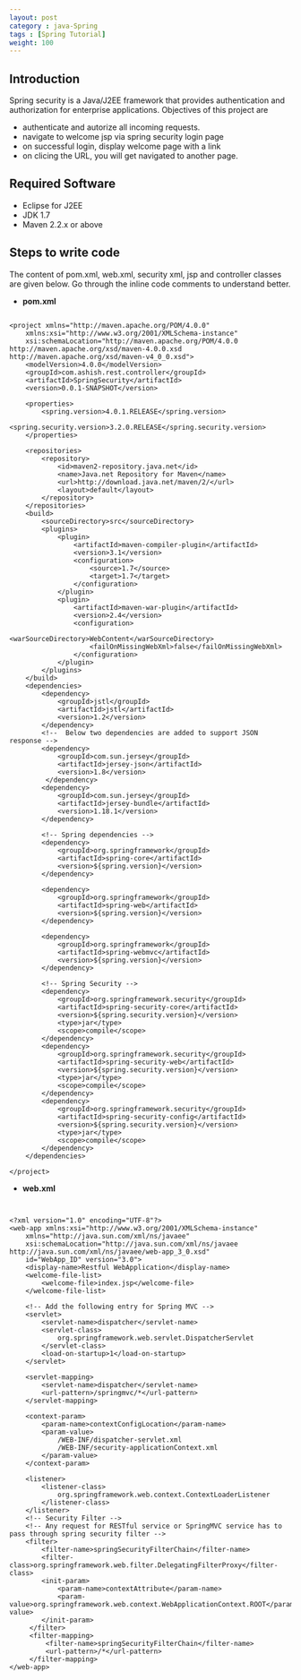 ```yaml
---
layout: post
category : java-Spring
tags : [Spring Tutorial]
weight: 100
---
```


## Introduction

Spring security is a Java/J2EE framework that provides authentication and authorization for enterprise applications. 
Objectives of this project are 


 * authenticate and autorize all incoming requests.
 * navigate to welcome jsp via spring security login page
 * on successful login, display welcome page with a link
 * on clicing the URL, you will get navigated to another page.

## Required Software


 * Eclipse for J2EE
 * JDK 1.7
 * Maven 2.2.x or above
  
## Steps to write code

The content of pom.xml, web.xml, security xml, jsp and controller classes are given below. Go through the inline code comments to understand better.

* **pom.xml**

<pre class="prettyprint highlight"><code class="language-xml" data-lang="xml">
&lt;project xmlns="http://maven.apache.org/POM/4.0.0" 
	xmlns:xsi="http://www.w3.org/2001/XMLSchema-instance" 
	xsi:schemaLocation="http://maven.apache.org/POM/4.0.0 http://maven.apache.org/xsd/maven-4.0.0.xsd http://maven.apache.org/xsd/maven-v4_0_0.xsd"&gt;
  	&lt;modelVersion&gt;4.0.0&lt;/modelVersion&gt;
	&lt;groupId&gt;com.ashish.rest.controller&lt;/groupId&gt;
	&lt;artifactId&gt;SpringSecurity&lt;/artifactId&gt;
	&lt;version&gt;0.0.1-SNAPSHOT&lt;/version&gt;
	
	&lt;properties&gt;
		&lt;spring.version&gt;4.0.1.RELEASE&lt;/spring.version&gt;
		&lt;spring.security.version&gt;3.2.0.RELEASE&lt;/spring.security.version&gt;
	&lt;/properties&gt;
	
	&lt;repositories&gt;
		&lt;repository&gt;
			&lt;id&gt;maven2-repository.java.net&lt;/id&gt;
			&lt;name&gt;Java.net Repository for Maven&lt;/name&gt;
			&lt;url&gt;http://download.java.net/maven/2/&lt;/url&gt;
			&lt;layout&gt;default&lt;/layout&gt;
		&lt;/repository&gt;
	&lt;/repositories&gt;
	&lt;build&gt;
		&lt;sourceDirectory&gt;src&lt;/sourceDirectory&gt;
		&lt;plugins&gt;
			&lt;plugin&gt;
				&lt;artifactId&gt;maven-compiler-plugin&lt;/artifactId&gt;
				&lt;version&gt;3.1&lt;/version&gt;
				&lt;configuration&gt;
					&lt;source&gt;1.7&lt;/source&gt;
					&lt;target&gt;1.7&lt;/target&gt;
				&lt;/configuration&gt;
			&lt;/plugin&gt;
			&lt;plugin&gt;
				&lt;artifactId&gt;maven-war-plugin&lt;/artifactId&gt;
				&lt;version&gt;2.4&lt;/version&gt;
				&lt;configuration&gt;
					&lt;warSourceDirectory&gt;WebContent&lt;/warSourceDirectory&gt;
					&lt;failOnMissingWebXml&gt;false&lt;/failOnMissingWebXml&gt;
				&lt;/configuration&gt;
			&lt;/plugin&gt;
		&lt;/plugins&gt;
	&lt;/build&gt;
	&lt;dependencies&gt;
		&lt;dependency&gt;
		    &lt;groupId&gt;jstl&lt;/groupId&gt;
		    &lt;artifactId&gt;jstl&lt;/artifactId&gt;
		    &lt;version&gt;1.2&lt;/version&gt;
		&lt;/dependency&gt;
		&lt;!--  Below two dependencies are added to support JSON response --&gt;
 		&lt;dependency&gt;
		    &lt;groupId&gt;com.sun.jersey&lt;/groupId&gt;
		    &lt;artifactId&gt;jersey-json&lt;/artifactId&gt;
		    &lt;version&gt;1.8&lt;/version&gt;
		 &lt;/dependency&gt;
		&lt;dependency&gt; 
			&lt;groupId&gt;com.sun.jersey&lt;/groupId&gt; 
			&lt;artifactId&gt;jersey-bundle&lt;/artifactId&gt; 
			&lt;version&gt;1.18.1&lt;/version&gt; 
		&lt;/dependency&gt;
		
		&lt;!-- Spring dependencies --&gt;
		&lt;dependency&gt;
			&lt;groupId&gt;org.springframework&lt;/groupId&gt;
			&lt;artifactId&gt;spring-core&lt;/artifactId&gt;
			&lt;version&gt;${spring.version}&lt;/version&gt;
		&lt;/dependency&gt;
 
		&lt;dependency&gt;
			&lt;groupId&gt;org.springframework&lt;/groupId&gt;
			&lt;artifactId&gt;spring-web&lt;/artifactId&gt;
			&lt;version&gt;${spring.version}&lt;/version&gt;
		&lt;/dependency&gt;
 
		&lt;dependency&gt;
			&lt;groupId&gt;org.springframework&lt;/groupId&gt;
			&lt;artifactId&gt;spring-webmvc&lt;/artifactId&gt;
			&lt;version&gt;${spring.version}&lt;/version&gt;
		&lt;/dependency&gt;
		
		&lt;!-- Spring Security --&gt;
		&lt;dependency&gt;
		    &lt;groupId&gt;org.springframework.security&lt;/groupId&gt;
		    &lt;artifactId&gt;spring-security-core&lt;/artifactId&gt;
		    &lt;version&gt;${spring.security.version}&lt;/version&gt;
		    &lt;type&gt;jar&lt;/type&gt;
		    &lt;scope&gt;compile&lt;/scope&gt;
		&lt;/dependency&gt;
		&lt;dependency&gt;
		    &lt;groupId&gt;org.springframework.security&lt;/groupId&gt;
		    &lt;artifactId&gt;spring-security-web&lt;/artifactId&gt;
		    &lt;version&gt;${spring.security.version}&lt;/version&gt;
		    &lt;type&gt;jar&lt;/type&gt;
		    &lt;scope&gt;compile&lt;/scope&gt;
		&lt;/dependency&gt;
		&lt;dependency&gt;
		    &lt;groupId&gt;org.springframework.security&lt;/groupId&gt;
		    &lt;artifactId&gt;spring-security-config&lt;/artifactId&gt;
		    &lt;version&gt;${spring.security.version}&lt;/version&gt;
		    &lt;type&gt;jar&lt;/type&gt;
		    &lt;scope&gt;compile&lt;/scope&gt;
		&lt;/dependency&gt;
	&lt;/dependencies&gt;

&lt;/project&gt;
</code></pre>

 * **web.xml**
 
<pre class="prettyprint highlight"><code class="language-xml" data-lang="xml">

&lt;?xml version="1.0" encoding="UTF-8"?&gt;
&lt;web-app xmlns:xsi="http://www.w3.org/2001/XMLSchema-instance"
	xmlns="http://java.sun.com/xml/ns/javaee"
	xsi:schemaLocation="http://java.sun.com/xml/ns/javaee http://java.sun.com/xml/ns/javaee/web-app_3_0.xsd"
	id="WebApp_ID" version="3.0"&gt;
	&lt;display-name&gt;Restful WebApplication&lt;/display-name&gt;
	&lt;welcome-file-list&gt;
		&lt;welcome-file&gt;index.jsp&lt;/welcome-file&gt;
	&lt;/welcome-file-list&gt;

	&lt;!-- Add the following entry for Spring MVC --&gt;
	&lt;servlet&gt;
		&lt;servlet-name&gt;dispatcher&lt;/servlet-name&gt;
		&lt;servlet-class&gt;
			org.springframework.web.servlet.DispatcherServlet
		&lt;/servlet-class&gt;
		&lt;load-on-startup&gt;1&lt;/load-on-startup&gt;
	&lt;/servlet&gt;
 
	&lt;servlet-mapping&gt;
		&lt;servlet-name&gt;dispatcher&lt;/servlet-name&gt;
		&lt;url-pattern&gt;/springmvc/*&lt;/url-pattern&gt;
	&lt;/servlet-mapping&gt;
 
	&lt;context-param&gt;
		&lt;param-name&gt;contextConfigLocation&lt;/param-name&gt;
		&lt;param-value&gt;
			/WEB-INF/dispatcher-servlet.xml
			/WEB-INF/security-applicationContext.xml
		&lt;/param-value&gt;
	&lt;/context-param&gt;
 
	&lt;listener&gt;
		&lt;listener-class&gt;
			org.springframework.web.context.ContextLoaderListener
		&lt;/listener-class&gt;
	&lt;/listener&gt;
	&lt;!-- Security Filter --&gt;
	&lt;!-- Any request for RESTful service or SpringMVC service has to pass through spring security filter --&gt;
	&lt;filter&gt;
	    &lt;filter-name&gt;springSecurityFilterChain&lt;/filter-name&gt;
	    &lt;filter-class&gt;org.springframework.web.filter.DelegatingFilterProxy&lt;/filter-class&gt;
	    &lt;init-param&gt;
	        &lt;param-name&gt;contextAttribute&lt;/param-name&gt;
	        &lt;param-value&gt;org.springframework.web.context.WebApplicationContext.ROOT&lt;/param-value&gt;
	    &lt;/init-param&gt;
	 &lt;/filter&gt;
	 &lt;filter-mapping&gt;
	     &lt;filter-name&gt;springSecurityFilterChain&lt;/filter-name&gt;
	     &lt;url-pattern&gt;/*&lt;/url-pattern&gt;
	 &lt;/filter-mapping&gt;
&lt;/web-app&gt;
</code></pre>
